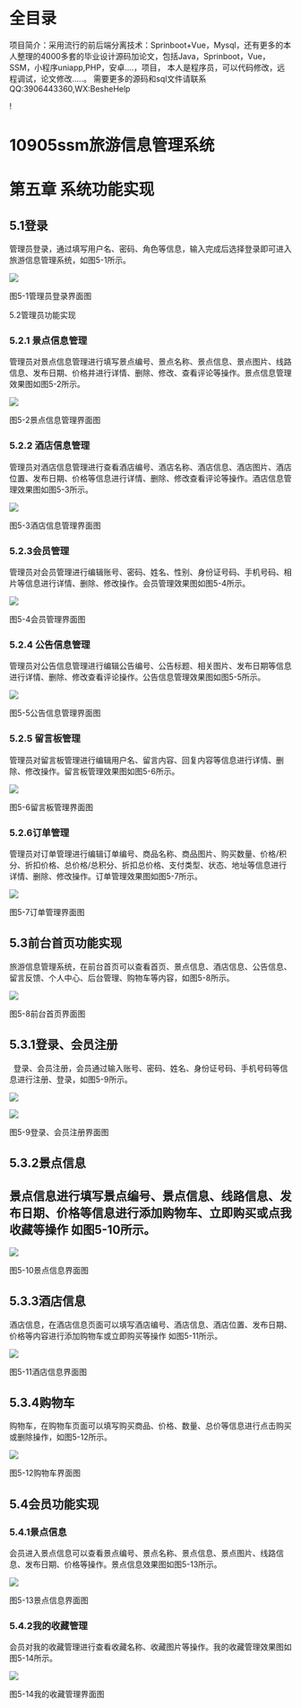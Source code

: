 # 全目录

项目简介：采用流行的前后端分离技术：Sprinboot+Vue，Mysql，还有更多的本人整理的4000多套的毕业设计源码加论文，包括Java，Sprinboot，Vue，SSM，小程序uniapp,PHP，安卓....，项目，
本人是程序员，可以代码修改，远程调试，论文修改.....。
需要更多的源码和sql文件请联系QQ:3906443360,WX:BesheHelp




!
# 10905ssm旅游信息管理系统

# 第五章 系统功能实现
## 5.1登录
管理员登录，通过填写用户名、密码、角色等信息，输入完成后选择登录即可进入旅游信息管理系统，如图5-1所示。

![](/md/blog.010.png)

图5-1管理员登录界面图

5.2管理员功能实现
### 5.2.1 景点信息管理
管理员对景点信息管理进行填写景点编号、景点名称、景点信息、景点图片、线路信息、发布日期、价格并进行详情、删除、修改、查看评论等操作。景点信息管理效果图如图5-2所示。

![](/md/blog.011.png)

图5-2景点信息管理界面图
### 5.2.2 酒店信息管理
管理员对酒店信息管理进行查看酒店编号、酒店名称、酒店信息、酒店图片、酒店位置、发布日期、价格等信息进行详情、删除、修改查看评论等操作。酒店信息管理效果图如图5-3所示。

![](/md/blog.012.png)

图5-3酒店信息管理界面图
### 5.2.3会员管理
管理员对会员管理进行编辑账号、密码、姓名、性别、身份证号码、手机号码、相片等信息进行详情、删除、修改操作。会员管理效果图如图5-4所示。

![](/md/blog.013.png)

图5-4会员管理界面图
### 5.2.4 公告信息管理
管理员对公告信息管理进行编辑公告编号、公告标题、相关图片、发布日期等信息进行详情、删除、修改查看评论操作。公告信息管理效果图如图5-5所示。

![](/md/blog.014.png)

图5-5公告信息管理界面图
### 5.2.5 留言板管理
管理员对留言板管理进行编辑用户名、留言内容、回复内容等信息进行详情、删除、修改操作。留言板管理效果图如图5-6所示。

![](/md/blog.015.png)

图5-6留言板管理界面图
###
### 5.2.6订单管理
管理员对订单管理进行编辑订单编号、商品名称、商品图片、购买数量、价格/积分、折扣价格、总价格/总积分、折扣总价格、支付类型、状态、地址等信息进行详情、删除、修改操作。订单管理效果图如图5-7所示。

![](/md/blog.016.png)

图5-7订单管理界面图

##
##
## 5.3前台首页功能实现


旅游信息管理系统，在前台首页可以查看首页、景点信息、酒店信息、公告信息、留言反馈、个人中心、后台管理、购物车等内容，如图5-8所示。

![](/md/blog.017.png)

图5-8前台首页界面图

## 5.3.1登录、会员注册
` `登录、会员注册，会员通过输入账号、密码、姓名、身份证号码、手机号码等信息进行注册、登录，如图5-9所示。




![](/md/blog.018.png)

![](/md/blog.019.png)



图5-9登录、会员注册界面图
##
##
##
## 5.3.2景点信息
## 景点信息进行填写景点编号、景点信息、线路信息、发布日期、价格等信息进行添加购物车、立即购买或点我收藏等操作 如图5-10所示。
![](/md/blog.020.png)

图5-10景点信息界面图
## 5.3.3酒店信息

酒店信息，在酒店信息页面可以填写酒店编号、酒店信息、酒店位置、发布日期、价格等内容进行添加购物车或立即购买等操作 如图5-11所示。

![](/md/blog.021.png)

图5-11酒店信息界面图

##
##
## 5.3.4购物车

购物车，在购物车页面可以填写购买商品、价格、数量、总价等信息进行点击购买或删除操作，如图5-12所示。

![](/md/blog.022.png)

图5-12购物车界面图

## 5.4会员功能实现
### 5.4.1景点信息
会员进入景点信息可以查看景点编号、景点名称、景点信息、景点图片、线路信息、发布日期、价格等操作。景点信息效果图如图5-13所示。

![](/md/blog.023.png)

图5-13景点信息界面图

### 5.4.2我的收藏管理

会员对我的收藏管理进行查看收藏名称、收藏图片等操作。我的收藏管理效果图如图5-14所示。

![](/md/blog.024.png)

图5-14我的收藏管理界面图



#